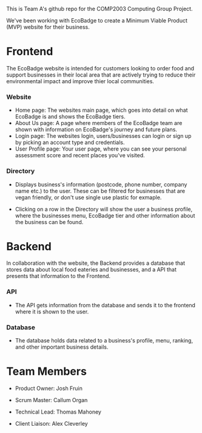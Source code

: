 This is Team A's github repo for the COMP2003 Computing Group Project.

We've been working with EcoBadge to create a Minimum Viable Product (MVP) website for their business.

# Frontend

The EcoBadge website is intended for customers looking to order food and support businesses in their local area that are actively trying to reduce their environmental impact and improve thier local communities.

### Website

- Home page: The websites main page, which goes into detail on what EcoBadge is and shows the EcoBadge tiers.
- About Us page: A page where members of the EcoBadge team are shown with information on EcoBadge's journey and future plans.
- Login page: The websites login, users/businesses can login or sign up by picking an account type and credentials.
- User Profile page: Your user page, where you can see your personal assessment score and recent places you've visited.

### Directory

- Displays business's information (postcode, phone number, company name etc.) to the user. These can be filtered for businesses that are vegan friendly, or don't use single use plastic for exmaple.

- Clicking on a row in the Directory will show the user a business profile, where the businesses menu, EcoBadge tier and other information about the business can be found.

# Backend

In collaboration with the website, the Backend provides a database that stores data about local food eateries and businesses, and a API that presents that information to the Frontend.

### API

- The API gets information from the database and sends it to the frontend where it is shown to the user.

### Database

- The database holds data related to a business's profile, menu, ranking, and other important business details.

# Team Members

- Product Owner: Josh Fruin

- Scrum Master: Callum Organ

- Technical Lead: Thomas Mahoney

- Client Liaison: Alex Cleverley
